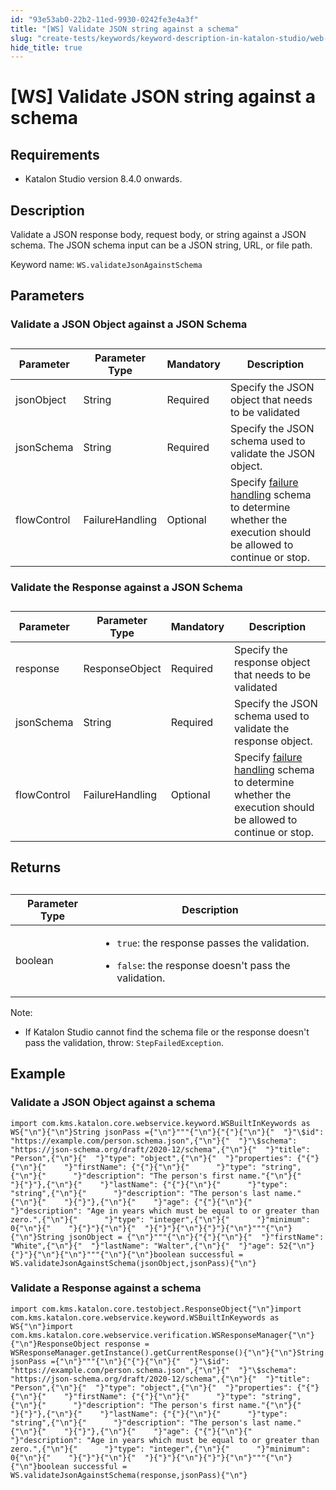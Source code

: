 ```yaml
---
id: "93e53ab0-22b2-11ed-9930-0242fe3e4a3f"
title: "[WS] Validate JSON string against a schema"
slug: "create-tests/keywords/keyword-description-in-katalon-studio/web-service-keywords/ws-validate-json-string-against-a-schema"
hide_title: true
---
```


# <a id="id" class="anchor_top_offset"/><a id="ariaid-title1" class="anchor_top_offset"/>[WS] Validate JSON string against a schema


## Requirements

<div xmlns="http://www.w3.org/1999/xhtml" className="p"><ul className="ul"><li className="li"><p className="p">Katalon Studio version 8.4.0 onwards.</p></li></ul></div>

## <a id="id_1" class="anchor_top_offset"/>Description

<p xmlns="http://www.w3.org/1999/xhtml" className="p">Validate a JSON response body, request body, or string against a JSON schema. The JSON schema input can be a JSON string, URL, or file path.</p> 
<p xmlns="http://www.w3.org/1999/xhtml" className="p">Keyword name: <code className="ph codeph">WS.validateJsonAgainstSchema</code></p> 
    

## <a id="id_2" class="anchor_top_offset"/>Parameters

    
          

### <a id="id_3" class="anchor_top_offset"/>Validate a JSON Object against a JSON Schema

<table xmlns="http://www.w3.org/1999/xhtml" className="table anchor_top_offset" id="id_3__5b62a4f8-0d21-4e59-908f-535aa55915b7"><caption /><thead className="thead"><tr className><th className="entry anchor_top_offset" id="id_3__5b62a4f8-0d21-4e59-908f-535aa55915b7__entry__1">Parameter</th><th className="entry anchor_top_offset" id="id_3__5b62a4f8-0d21-4e59-908f-535aa55915b7__entry__2">Parameter Type</th><th className="entry anchor_top_offset" id="id_3__5b62a4f8-0d21-4e59-908f-535aa55915b7__entry__3">Mandatory</th><th className="entry anchor_top_offset" id="id_3__5b62a4f8-0d21-4e59-908f-535aa55915b7__entry__4">Description</th></tr></thead><tbody className="tbody"><tr className><td className="entry" headers="id_3__5b62a4f8-0d21-4e59-908f-535aa55915b7__entry__1 id_3__5b62a4f8-0d21-4e59-908f-535aa55915b7__entry__2 id_3__5b62a4f8-0d21-4e59-908f-535aa55915b7__entry__3 id_3__5b62a4f8-0d21-4e59-908f-535aa55915b7__entry__4 ">jsonObject</td><td className="entry" headers="id_3__5b62a4f8-0d21-4e59-908f-535aa55915b7__entry__1 id_3__5b62a4f8-0d21-4e59-908f-535aa55915b7__entry__2 id_3__5b62a4f8-0d21-4e59-908f-535aa55915b7__entry__3 id_3__5b62a4f8-0d21-4e59-908f-535aa55915b7__entry__4 ">String</td><td className="entry" headers="id_3__5b62a4f8-0d21-4e59-908f-535aa55915b7__entry__1 id_3__5b62a4f8-0d21-4e59-908f-535aa55915b7__entry__2 id_3__5b62a4f8-0d21-4e59-908f-535aa55915b7__entry__3 id_3__5b62a4f8-0d21-4e59-908f-535aa55915b7__entry__4 ">Required</td><td className="entry" headers="id_3__5b62a4f8-0d21-4e59-908f-535aa55915b7__entry__1 id_3__5b62a4f8-0d21-4e59-908f-535aa55915b7__entry__2 id_3__5b62a4f8-0d21-4e59-908f-535aa55915b7__entry__3 id_3__5b62a4f8-0d21-4e59-908f-535aa55915b7__entry__4 ">Specify the JSON object that needs to be validated</td></tr><tr className><td className="entry" headers="id_3__5b62a4f8-0d21-4e59-908f-535aa55915b7__entry__1 id_3__5b62a4f8-0d21-4e59-908f-535aa55915b7__entry__2 id_3__5b62a4f8-0d21-4e59-908f-535aa55915b7__entry__3 id_3__5b62a4f8-0d21-4e59-908f-535aa55915b7__entry__4 ">jsonSchema</td><td className="entry" headers="id_3__5b62a4f8-0d21-4e59-908f-535aa55915b7__entry__1 id_3__5b62a4f8-0d21-4e59-908f-535aa55915b7__entry__2 id_3__5b62a4f8-0d21-4e59-908f-535aa55915b7__entry__3 id_3__5b62a4f8-0d21-4e59-908f-535aa55915b7__entry__4 ">String</td><td className="entry" headers="id_3__5b62a4f8-0d21-4e59-908f-535aa55915b7__entry__1 id_3__5b62a4f8-0d21-4e59-908f-535aa55915b7__entry__2 id_3__5b62a4f8-0d21-4e59-908f-535aa55915b7__entry__3 id_3__5b62a4f8-0d21-4e59-908f-535aa55915b7__entry__4 ">Required</td><td className="entry" headers="id_3__5b62a4f8-0d21-4e59-908f-535aa55915b7__entry__1 id_3__5b62a4f8-0d21-4e59-908f-535aa55915b7__entry__2 id_3__5b62a4f8-0d21-4e59-908f-535aa55915b7__entry__3 id_3__5b62a4f8-0d21-4e59-908f-535aa55915b7__entry__4 ">Specify the JSON schema used to validate the JSON object.</td></tr><tr className><td className="entry" headers="id_3__5b62a4f8-0d21-4e59-908f-535aa55915b7__entry__1 id_3__5b62a4f8-0d21-4e59-908f-535aa55915b7__entry__2 id_3__5b62a4f8-0d21-4e59-908f-535aa55915b7__entry__3 id_3__5b62a4f8-0d21-4e59-908f-535aa55915b7__entry__4 ">flowControl</td><td className="entry" headers="id_3__5b62a4f8-0d21-4e59-908f-535aa55915b7__entry__1 id_3__5b62a4f8-0d21-4e59-908f-535aa55915b7__entry__2 id_3__5b62a4f8-0d21-4e59-908f-535aa55915b7__entry__3 id_3__5b62a4f8-0d21-4e59-908f-535aa55915b7__entry__4 ">FailureHandling</td><td className="entry" headers="id_3__5b62a4f8-0d21-4e59-908f-535aa55915b7__entry__1 id_3__5b62a4f8-0d21-4e59-908f-535aa55915b7__entry__2 id_3__5b62a4f8-0d21-4e59-908f-535aa55915b7__entry__3 id_3__5b62a4f8-0d21-4e59-908f-535aa55915b7__entry__4 ">Optional</td><td className="entry" headers="id_3__5b62a4f8-0d21-4e59-908f-535aa55915b7__entry__1 id_3__5b62a4f8-0d21-4e59-908f-535aa55915b7__entry__2 id_3__5b62a4f8-0d21-4e59-908f-535aa55915b7__entry__3 id_3__5b62a4f8-0d21-4e59-908f-535aa55915b7__entry__4 ">Specify <a className="xref" href="/docs/maintain/configure-failure-handling-settings-in-katalon-studio">failure           handling</a> schema to determine whether the execution should be         allowed to continue or stop.</td></tr></tbody></table> 

### <a id="id_4" class="anchor_top_offset"/>Validate the Response against a JSON Schema

<table xmlns="http://www.w3.org/1999/xhtml" className="table anchor_top_offset" id="id_4__6aa63bf9-062f-4d49-acd4-6df1bcc6d602"><caption /><thead className="thead"><tr className><th className="entry anchor_top_offset" id="id_4__6aa63bf9-062f-4d49-acd4-6df1bcc6d602__entry__1">Parameter</th><th className="entry anchor_top_offset" id="id_4__6aa63bf9-062f-4d49-acd4-6df1bcc6d602__entry__2">Parameter Type</th><th className="entry anchor_top_offset" id="id_4__6aa63bf9-062f-4d49-acd4-6df1bcc6d602__entry__3">Mandatory</th><th className="entry anchor_top_offset" id="id_4__6aa63bf9-062f-4d49-acd4-6df1bcc6d602__entry__4">Description</th></tr></thead><tbody className="tbody"><tr className><td className="entry" headers="id_4__6aa63bf9-062f-4d49-acd4-6df1bcc6d602__entry__1 id_4__6aa63bf9-062f-4d49-acd4-6df1bcc6d602__entry__2 id_4__6aa63bf9-062f-4d49-acd4-6df1bcc6d602__entry__3 id_4__6aa63bf9-062f-4d49-acd4-6df1bcc6d602__entry__4 ">response</td><td className="entry" headers="id_4__6aa63bf9-062f-4d49-acd4-6df1bcc6d602__entry__1 id_4__6aa63bf9-062f-4d49-acd4-6df1bcc6d602__entry__2 id_4__6aa63bf9-062f-4d49-acd4-6df1bcc6d602__entry__3 id_4__6aa63bf9-062f-4d49-acd4-6df1bcc6d602__entry__4 ">ResponseObject</td><td className="entry" headers="id_4__6aa63bf9-062f-4d49-acd4-6df1bcc6d602__entry__1 id_4__6aa63bf9-062f-4d49-acd4-6df1bcc6d602__entry__2 id_4__6aa63bf9-062f-4d49-acd4-6df1bcc6d602__entry__3 id_4__6aa63bf9-062f-4d49-acd4-6df1bcc6d602__entry__4 ">Required</td><td className="entry" headers="id_4__6aa63bf9-062f-4d49-acd4-6df1bcc6d602__entry__1 id_4__6aa63bf9-062f-4d49-acd4-6df1bcc6d602__entry__2 id_4__6aa63bf9-062f-4d49-acd4-6df1bcc6d602__entry__3 id_4__6aa63bf9-062f-4d49-acd4-6df1bcc6d602__entry__4 ">Specify the response object that needs to be validated</td></tr><tr className><td className="entry" headers="id_4__6aa63bf9-062f-4d49-acd4-6df1bcc6d602__entry__1 id_4__6aa63bf9-062f-4d49-acd4-6df1bcc6d602__entry__2 id_4__6aa63bf9-062f-4d49-acd4-6df1bcc6d602__entry__3 id_4__6aa63bf9-062f-4d49-acd4-6df1bcc6d602__entry__4 ">jsonSchema</td><td className="entry" headers="id_4__6aa63bf9-062f-4d49-acd4-6df1bcc6d602__entry__1 id_4__6aa63bf9-062f-4d49-acd4-6df1bcc6d602__entry__2 id_4__6aa63bf9-062f-4d49-acd4-6df1bcc6d602__entry__3 id_4__6aa63bf9-062f-4d49-acd4-6df1bcc6d602__entry__4 ">String</td><td className="entry" headers="id_4__6aa63bf9-062f-4d49-acd4-6df1bcc6d602__entry__1 id_4__6aa63bf9-062f-4d49-acd4-6df1bcc6d602__entry__2 id_4__6aa63bf9-062f-4d49-acd4-6df1bcc6d602__entry__3 id_4__6aa63bf9-062f-4d49-acd4-6df1bcc6d602__entry__4 ">Required</td><td className="entry" headers="id_4__6aa63bf9-062f-4d49-acd4-6df1bcc6d602__entry__1 id_4__6aa63bf9-062f-4d49-acd4-6df1bcc6d602__entry__2 id_4__6aa63bf9-062f-4d49-acd4-6df1bcc6d602__entry__3 id_4__6aa63bf9-062f-4d49-acd4-6df1bcc6d602__entry__4 ">Specify the JSON schema used to validate the response object.</td></tr><tr className><td className="entry" headers="id_4__6aa63bf9-062f-4d49-acd4-6df1bcc6d602__entry__1 id_4__6aa63bf9-062f-4d49-acd4-6df1bcc6d602__entry__2 id_4__6aa63bf9-062f-4d49-acd4-6df1bcc6d602__entry__3 id_4__6aa63bf9-062f-4d49-acd4-6df1bcc6d602__entry__4 ">flowControl</td><td className="entry" headers="id_4__6aa63bf9-062f-4d49-acd4-6df1bcc6d602__entry__1 id_4__6aa63bf9-062f-4d49-acd4-6df1bcc6d602__entry__2 id_4__6aa63bf9-062f-4d49-acd4-6df1bcc6d602__entry__3 id_4__6aa63bf9-062f-4d49-acd4-6df1bcc6d602__entry__4 ">FailureHandling</td><td className="entry" headers="id_4__6aa63bf9-062f-4d49-acd4-6df1bcc6d602__entry__1 id_4__6aa63bf9-062f-4d49-acd4-6df1bcc6d602__entry__2 id_4__6aa63bf9-062f-4d49-acd4-6df1bcc6d602__entry__3 id_4__6aa63bf9-062f-4d49-acd4-6df1bcc6d602__entry__4 ">Optional</td><td className="entry" headers="id_4__6aa63bf9-062f-4d49-acd4-6df1bcc6d602__entry__1 id_4__6aa63bf9-062f-4d49-acd4-6df1bcc6d602__entry__2 id_4__6aa63bf9-062f-4d49-acd4-6df1bcc6d602__entry__3 id_4__6aa63bf9-062f-4d49-acd4-6df1bcc6d602__entry__4 ">Specify <a className="xref" href="/docs/maintain/configure-failure-handling-settings-in-katalon-studio">failure handling</a> schema to determine whether the execution should be allowed to continue or stop.</td></tr></tbody></table> 

## <a id="id_5" class="anchor_top_offset"/>Returns

<table xmlns="http://www.w3.org/1999/xhtml" className="table anchor_top_offset" id="id_5__d0ed29ef-50a3-4b60-88ad-21edd400e5b3"><caption /><colgroup><col style={{width: '100%'}} /><col /></colgroup><thead className="thead"><tr className><th className="entry anchor_top_offset" id="id_5__d0ed29ef-50a3-4b60-88ad-21edd400e5b3__entry__1">Parameter Type</th><th className="entry anchor_top_offset" id="id_5__d0ed29ef-50a3-4b60-88ad-21edd400e5b3__entry__2">Description</th></tr></thead><tbody className="tbody"><tr className><td className="entry" headers="id_5__d0ed29ef-50a3-4b60-88ad-21edd400e5b3__entry__1 id_5__d0ed29ef-50a3-4b60-88ad-21edd400e5b3__entry__2 ">boolean</td><td className="entry" headers="id_5__d0ed29ef-50a3-4b60-88ad-21edd400e5b3__entry__1 id_5__d0ed29ef-50a3-4b60-88ad-21edd400e5b3__entry__2 "><ul className="ul"><li className="li"><code className="ph codeph">true</code>: the response passes the validation.</li><li className="li"><p className="p"><code className="ph codeph">false</code>: the response doesn't pass the validation.</p></li></ul></td></tr></tbody></table> 
<div xmlns="http://www.w3.org/1999/xhtml" className="note note note_note"><span className="note__title">Note:</span> <ul className="ul"><li className="li"><p className="p">If Katalon Studio cannot find the schema file or the response doesn't pass the validation, throw: <code className="ph codeph">StepFailedException</code>.</p></li></ul></div>

## <a id="concept-2382" class="anchor_top_offset"/>Example


### <a id="id_7" class="anchor_top_offset"/>Validate a JSON Object against a schema

<pre xmlns="http://www.w3.org/1999/xhtml" className="pre codeblock"><code>import com.kms.katalon.core.webservice.keyword.WSBuiltInKeywords as WS{"\n"}{"\n"}String jsonPass ={"\n"}"""{"\n"}{"{"}{"\n"}{"  "}"\$id": "https://example.com/person.schema.json",{"\n"}{"  "}"\$schema": "https://json-schema.org/draft/2020-12/schema",{"\n"}{"  "}"title": "Person",{"\n"}{"  "}"type": "object",{"\n"}{"  "}"properties": {"{"}{"\n"}{"    "}"firstName": {"{"}{"\n"}{"      "}"type": "string",{"\n"}{"      "}"description": "The person's first name."{"\n"}{"    "}{"}"},{"\n"}{"    "}"lastName": {"{"}{"\n"}{"      "}"type": "string",{"\n"}{"      "}"description": "The person's last name."{"\n"}{"    "}{"}"},{"\n"}{"    "}"age": {"{"}{"\n"}{"      "}"description": "Age in years which must be equal to or greater than zero.",{"\n"}{"      "}"type": "integer",{"\n"}{"      "}"minimum": 0{"\n"}{"    "}{"}"}{"\n"}{"  "}{"}"}{"\n"}{"}"}{"\n"}"""{"\n"}{"\n"}String jsonObject = {"\n"}"""{"\n"}{"{"}{"\n"}{"  "}"firstName": "White",{"\n"}{"  "}"lastName": "Walter",{"\n"}{"  "}"age": 52{"\n"}{"}"}{"\n"}{"\n"}"""{"\n"}{"\n"}boolean successful = WS.validateJsonAgainstSchema(jsonObject,jsonPass){"\n"}</code></pre> 

### <a id="id_8" class="anchor_top_offset"/>Validate a Response against a schema

<pre xmlns="http://www.w3.org/1999/xhtml" className="pre codeblock"><code>import com.kms.katalon.core.testobject.ResponseObject{"\n"}import com.kms.katalon.core.webservice.keyword.WSBuiltInKeywords as WS{"\n"}import com.kms.katalon.core.webservice.verification.WSResponseManager{"\n"}{"\n"}ResponseObject response = WSResponseManager.getInstance().getCurrentResponse(){"\n"}{"\n"}String jsonPass ={"\n"}"""{"\n"}{"{"}{"\n"}{"  "}"\$id": "https://example.com/person.schema.json",{"\n"}{"  "}"\$schema": "https://json-schema.org/draft/2020-12/schema",{"\n"}{"  "}"title": "Person",{"\n"}{"  "}"type": "object",{"\n"}{"  "}"properties": {"{"}{"\n"}{"    "}"firstName": {"{"}{"\n"}{"      "}"type": "string",{"\n"}{"      "}"description": "The person's first name."{"\n"}{"    "}{"}"},{"\n"}{"    "}"lastName": {"{"}{"\n"}{"      "}"type": "string",{"\n"}{"      "}"description": "The person's last name."{"\n"}{"    "}{"}"},{"\n"}{"    "}"age": {"{"}{"\n"}{"      "}"description": "Age in years which must be equal to or greater than zero.",{"\n"}{"      "}"type": "integer",{"\n"}{"      "}"minimum": 0{"\n"}{"    "}{"}"}{"\n"}{"  "}{"}"}{"\n"}{"}"}{"\n"}"""{"\n"}{"\n"}boolean successful = WS.validateJsonAgainstSchema(response,jsonPass){"\n"}</code></pre> 
